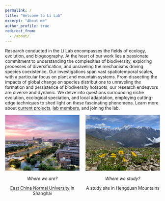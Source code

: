 ```yaml
---
permalink: /
title: "Welcome to Li Lab"
excerpt: "About me"
author_profile: true
redirect_from:
  - /about/
---
```


Research conducted in the Li Lab encompasses the fields of ecology, evolution, and biogeography. At the heart of our work lies a passionate commitment to understanding the complexities of biodiversity, exploring processes of diversification, and unraveling the mechanisms driving species coexistence. Our investigations span vast spatiotemporal scales, with a particular focus on plant and mountain systems. From dissecting the impacts of global change on species distributions to unraveling the formation and persistence of biodiversity hotspots, our research endeavors are diverse and dynamic. We delve into questions surrounding niche evolution, ecological speciation, and local adaptation, employing cutting-edge techniques to shed light on these fascinating phenomena. Learn more about [current projects](https://qli.github.io/research/), [lab members](https://qli.github.io/team/), and joining the lab.

<!--
![study site](/images/photos/ECNU.jpeg "where we are?"){: width="400px" style="float:right; padding-left:30px"}
![university location](/images/photos/HD/HD_1.jpg "where we study?"){: width="400px" style="float:left; padding-right:30px"}
{: style="clear: both"}

![university location](/images/ECNU.jpg "where we are?"){: width="400px" style="float:left; padding-right:30px"}
![study site](/images/photos/HD/HD_1.jpg "where we study?"){: width="400px" style="float:right; padding-left:30px"}
{: style="clear: both"}

| where we are? | where we study? |
|:--:|:--:|
|![](/images/ECNU.jpg){: width="400px"}| ![](/images/photos/HD/HD_1.jpg){: width="400px"} |
| *[university](https://www.ecnu.edu.cn/) in Shanghai* | *study site in Hengduan* |

--> 

<div style="display: flex; justify-content: center;">
  <div style="margin-right: 20px; text-align: center;">
    <img src="/images/ECNU.jpg" alt="ECNU" width="400px">
    <p><em>Where we are?</em></p>
    <p><a href="https://www.ecnu.edu.cn/">East China Normal University</a> in Shanghai</p>
  </div>
  <div style="text-align: center;">
    <img src="/images/photos/HD/HD_1.jpg" alt="Hengduan" width="400px">
    <p><em>Where we study?</em></p>
    <p>A study site in Hengduan Mountains</p>
  </div>
</div>


